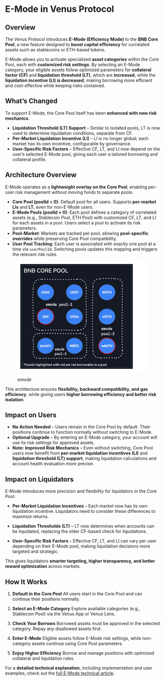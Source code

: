 # E-Mode in Venus Protocol

## Overview

The Venus Protocol introduces **E-Mode (Efficiency Mode)** to the **BNB Core Pool**, a new feature designed to **boost capital efficiency** for correlated assets such as stablecoins or ETH-based tokens.

E-Mode allows you to activate specialized **asset categories** within the Core Pool, each with **customized risk settings**. By selecting an E-Mode category, your eligible assets follow optimized parameters for **collateral factor (CF)** and **liquidation threshold (LT)**, which are **increased**, while the **liquidation incentive (LI) is decreased**, making borrowing more efficient and cost-effective while keeping risks contained.

## What’s Changed

To support E-Mode, the Core Pool itself has been **enhanced with new risk mechanics**:

* **Liquidation Threshold (LT) Support** – Similar to isolated pools, LT is now used to determine liquidation conditions, separate from CF.
* **Per-Market Liquidation Incentive (LI)** – LI is no longer global; each market has its own incentive, configurable by governance.
* **User-Specific Risk Factors** – Effective CF, LT, and LI now depend on the user’s selected E-Mode pool, giving each user a tailored borrowing and collateral profile.

## Architecture Overview

E-Mode operates as a **lightweight overlay on the Core Pool**, enabling per-user risk management without moving funds to separate pools.

* **Core Pool (poolId = 0)**: Default pool for all users. Supports **per-market LIs** and **LT**, even for non-E-Mode users.
* **E-Mode Pools (poolId > 0)**: Each pool defines a category of correlated assets (e.g., Stablecoin Pool, ETH Pool) with customized CF, LT, and LI for each assets in a pool. Users select a pool to activate its risk parameters.
* **Pool-Market**: Markets are tracked per pool, allowing **pool-specific overrides** while preserving Core Pool compatibility.
* **User Pool Tracking**: Each user is associated with exactly one pool at a time via `userPoolId`. Switching pools updates this mapping and triggers the relevant risk rules.

<figure><img src="../.gitbook/assets/emode-img.png" alt=""><figcaption><p><em>emode</em></p></figcaption></figure>

This architecture ensures **flexibility, backward compatibility, and gas efficiency**, while giving users **higher borrowing efficiency and better risk isolation**.

## Impact on Users

* **No Action Needed** – Users remain in the Core Pool by default. Their positions continue to function normally without switching to E-Mode.
* **Optional Upgrade** – By entering an E-Mode category, your account will use its risk settings for approved assets.
* **Note: Improved Risk Mechanics** – Even without switching, Core Pool users now benefit from **per-market liquidation incentives (LI)** and **liquidation threshold (LT) support**, making liquidation calculations and account health evaluation more precise.

## Impact on Liquidators

E-Mode introduces more precision and flexibility for liquidators in the Core Pool:

* **Per-Market Liquidation Incentives** – Each market now has its own liquidation incentive. Liquidators need to consider these differences to maximize returns.

* **Liquidation Thresholds (LT)** – LT now determines when accounts can be liquidated, replacing the older CF-based check for liquidations.

* **User-Specific Risk Factors** – Effective CF, LT, and LI can vary per user depending on their E-Mode pool, making liquidation decisions more targeted and strategic.

This gives liquidators **smarter targeting, higher transparency, and better reward optimization** across markets.

## How It Works

1. **Default in the Core Pool**
   All users start in the Core Pool and can continue their positions normally.

2. **Select an E-Mode Category**
   Explore available categories (e.g., Stablecoin Pool) via the Venus App or Venus Lens.

3. **Check Your Borrows**
   Borrowed assets must be approved in the selected category. Repay any disallowed assets first.

4. **Enter E-Mode**
   Eligible assets follow E-Mode risk settings, while non-category assets continue using Core Pool parameters.

5. **Enjoy Higher Efficiency**
   Borrow and manage positions with optimized collateral and liquidation rules.

For a **detailed technical explanation**, including implementation and user examples, check out the [full E-Mode technical article](../technical-reference/reference-technical-articles/emode.md).
